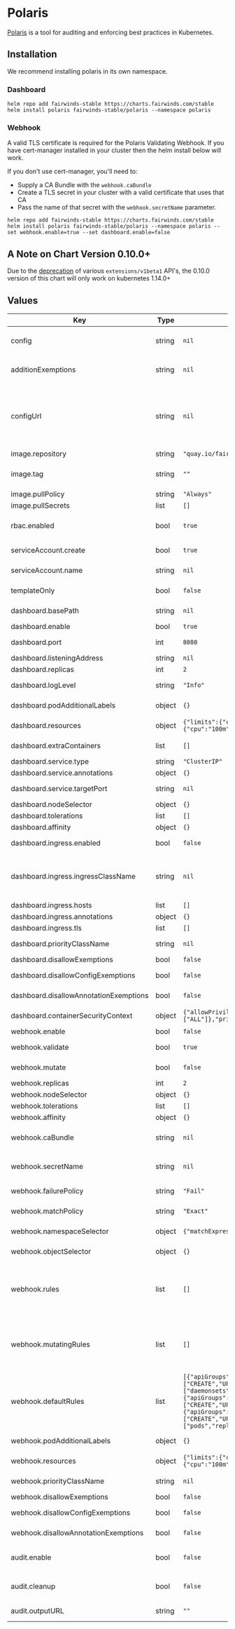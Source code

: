 # Polaris

[Polaris](https://github.com/FairwindsOps/polaris)
is a tool for auditing and enforcing best practices in Kubernetes.

## Installation
We recommend installing polaris in its own namespace.

### Dashboard
```
helm repo add fairwinds-stable https://charts.fairwinds.com/stable
helm install polaris fairwinds-stable/polaris --namespace polaris
```

### Webhook

A valid TLS certificate is required for the Polaris Validating Webhook. If you have cert-manager installed in your cluster then the helm install below will work.

If you don't use cert-manager, you'll need to:
* Supply a CA Bundle with the `webhook.caBundle`
* Create a TLS secret in your cluster with a valid certificate that uses that CA
* Pass the name of that secret with the `webhook.secretName` parameter.

```
helm repo add fairwinds-stable https://charts.fairwinds.com/stable
helm install polaris fairwinds-stable/polaris --namespace polaris --set webhook.enable=true --set dashboard.enable=false
```

## A Note on Chart Version 0.10.0+

Due to the [deprecation](https://kubernetes.io/blog/2019/07/18/api-deprecations-in-1-16/) of various `extensions/v1beta1` API's,
the 0.10.0 version of this chart will only work on kubernetes 1.14.0+

## Values

| Key | Type | Default | Description |
|-----|------|---------|-------------|
| config | string | `nil` | The [polaris configuration](https://github.com/FairwindsOps/polaris#configuration). If not provided then the [default](https://github.com/FairwindsOps/polaris/blob/master/examples/config.yaml) config from Polaris is used. |
| additionExemptions | string | `nil` | List of additional exemptions to append to the exemptions given in `config` |
| configUrl | string | `nil` | Use a config from an accessible URL source.  NOTE: `config` & `configUrl` are mutually exclusive.  Setting `configURL` will take precedence over `config`.  Only one may be used. configUrl: https://example.com/config.yaml |
| image.repository | string | `"quay.io/fairwinds/polaris"` | Image repo |
| image.tag | string | `""` | The Polaris Image tag to use. Defaults to the Chart's AppVersion |
| image.pullPolicy | string | `"Always"` | Image pull policy |
| image.pullSecrets | list | `[]` | Image pull secrets |
| rbac.enabled | bool | `true` | Whether RBAC resources (ClusterRole, ClusterRolebinding) should be created |
| serviceAccount.create | bool | `true` | Specifies whether a service account should be created |
| serviceAccount.name | string | `nil` | The name of the service account to use. |
| templateOnly | bool | `false` | Outputs Namespace names, used with `helm template` |
| dashboard.basePath | string | `nil` | Path on which the dashboard is served. Defaults to `/` |
| dashboard.enable | bool | `true` | Whether to run the dashboard. |
| dashboard.port | int | `8080` | Port that the dashboard will run from. |
| dashboard.listeningAddress | string | `nil` | Dashboard listerning address. |
| dashboard.replicas | int | `2` | Number of replicas to run. |
| dashboard.logLevel | string | `"Info"` | Set the logging level for the Dashboard command |
| dashboard.podAdditionalLabels | object | `{}` | Custom additional labels on dashboard pods. |
| dashboard.resources | object | `{"limits":{"cpu":"150m","memory":"512Mi"},"requests":{"cpu":"100m","memory":"128Mi"}}` | Requests and limits for the dashboard |
| dashboard.extraContainers | list | `[]` | allows injecting additional containers. |
| dashboard.service.type | string | `"ClusterIP"` | Service Type |
| dashboard.service.annotations | object | `{}` | Service annotations |
| dashboard.service.targetPort | string | `nil` | Service targetport, defaults to dashboard.port |
| dashboard.nodeSelector | object | `{}` | Dashboard pod nodeSelector |
| dashboard.tolerations | list | `[]` | Dashboard pod tolerations |
| dashboard.affinity | object | `{}` | Dashboard pods affinity |
| dashboard.ingress.enabled | bool | `false` | Whether to enable ingress to the dashboard |
| dashboard.ingress.ingressClassName | string | `nil` | From Kubernetes 1.18+ this field is supported in case your ingress controller supports it. When set, you do not need to add the ingress class as annotation. |
| dashboard.ingress.hosts | list | `[]` | Web ingress hostnames |
| dashboard.ingress.annotations | object | `{}` | Web ingress annotations |
| dashboard.ingress.tls | list | `[]` | Ingress TLS configuration |
| dashboard.priorityClassName | string | `nil` | Priority Class name to be used in deployment if provided. |
| dashboard.disallowExemptions | bool | `false` | Disallow any exemption |
| dashboard.disallowConfigExemptions | bool | `false` | Disallow exemptions that are configured in the config file |
| dashboard.disallowAnnotationExemptions | bool | `false` | Disallow exemptions that are configured via annotations |
| dashboard.containerSecurityContext | object | `{"allowPrivilegeEscalation":false,"capabilities":{"drop":["ALL"]},"privileged":false,"readOnlyRootFilesystem":true,"runAsNonRoot":true}` | securityContext to apply to the dashboard container |
| webhook.enable | bool | `false` | Whether to run the webhook |
| webhook.validate | bool | `true` | Enables the Validating Webhook, to reject resources with issues |
| webhook.mutate | bool | `false` | Enables the Mutating Webhook, to modify resources with issues |
| webhook.replicas | int | `2` | Number of replicas |
| webhook.nodeSelector | object | `{}` | Webhook pod nodeSelector |
| webhook.tolerations | list | `[]` | Webhook pod tolerations |
| webhook.affinity | object | `{}` | Webhook pods affinity |
| webhook.caBundle | string | `nil` | CA Bundle to use for Validating Webhook instead of cert-manager |
| webhook.secretName | string | `nil` | Name of the secret containing a TLS certificate to use if cert-manager is not used. |
| webhook.failurePolicy | string | `"Fail"` | failurePolicy for the ValidatingWebhookConfiguration |
| webhook.matchPolicy | string | `"Exact"` | matchPolicy for the ValidatingWebhookConfiguration |
| webhook.namespaceSelector | object | `{"matchExpressions":[{"key":"control-plane","operator":"DoesNotExist"}]}` | namespaceSelector for the ValidatingWebhookConfiguration |
| webhook.objectSelector | object | `{}` | objectSelector for the ValidatingWebhookConfiguration |
| webhook.rules | list | `[]` | An array of additional rules for the ValidatingWebhookConfiguration. Each requires a set of apiGroups, apiVersions, operations, resources, and a scope. |
| webhook.mutatingRules | list | `[]` | An array of additional rules for the MutatingWebhookConfiguration. Each requires a set of apiGroups, apiVersions, operations, resources, and a scope. |
| webhook.defaultRules | list | `[{"apiGroups":["apps"],"apiVersions":["v1","v1beta1","v1beta2"],"operations":["CREATE","UPDATE"],"resources":["daemonsets","deployments","statefulsets"],"scope":"Namespaced"},{"apiGroups":["batch"],"apiVersions":["v1","v1beta1"],"operations":["CREATE","UPDATE"],"resources":["jobs","cronjobs"],"scope":"Namespaced"},{"apiGroups":[""],"apiVersions":["v1"],"operations":["CREATE","UPDATE"],"resources":["pods","replicationcontrollers"],"scope":"Namespaced"}]` | An array of rules for common types for the ValidatingWebhookConfiguration |
| webhook.podAdditionalLabels | object | `{}` | Custom additional labels on webhook pods. |
| webhook.resources | object | `{"limits":{"cpu":"100m","memory":"128Mi"},"requests":{"cpu":"100m","memory":"128Mi"}}` | Requests and limits for the webhook. |
| webhook.priorityClassName | string | `nil` | Priority Class name to be used in deployment if provided. |
| webhook.disallowExemptions | bool | `false` | Disallow any exemption |
| webhook.disallowConfigExemptions | bool | `false` | Disallow exemptions that are configured in the config file |
| webhook.disallowAnnotationExemptions | bool | `false` | Disallow exemptions that are configured via annotations |
| audit.enable | bool | `false` | Runs a one-time audit. This is used internally at Fairwinds, and may not be useful for others. |
| audit.cleanup | bool | `false` | Whether to delete the namespace once the audit is finished. |
| audit.outputURL | string | `""` | A URL which will receive a POST request with audit results. |
